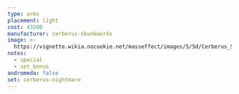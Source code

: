 ```yaml
---
type: arms
placement: light
cost: 43200
manufacturer: cerberus-skunkworks
image: >-
  https://vignette.wikia.nocookie.net/masseffect/images/5/5d/Cerberus_Shade_Female.png/revision/latest?cb=20160619125819
notes:
  - special
  - set_bonus
andromeda: false
set: cerberus-nightmare
---
```

